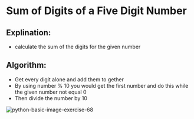 # Sum of Digits of a Five Digit Number

 ## Explination:
  - calculate the sum of the digits for the given number
 ## Algorithm:
  - Get every digit alone and add them to gether 
  - By using number % 10 you would get the first number and do this while the given number not equal 0
  - Then divide the number by 10
  
 ![python-basic-image-exercise-68](https://user-images.githubusercontent.com/76526170/211602068-2c2fa322-10d5-42c2-a823-d976625c06c3.png)

